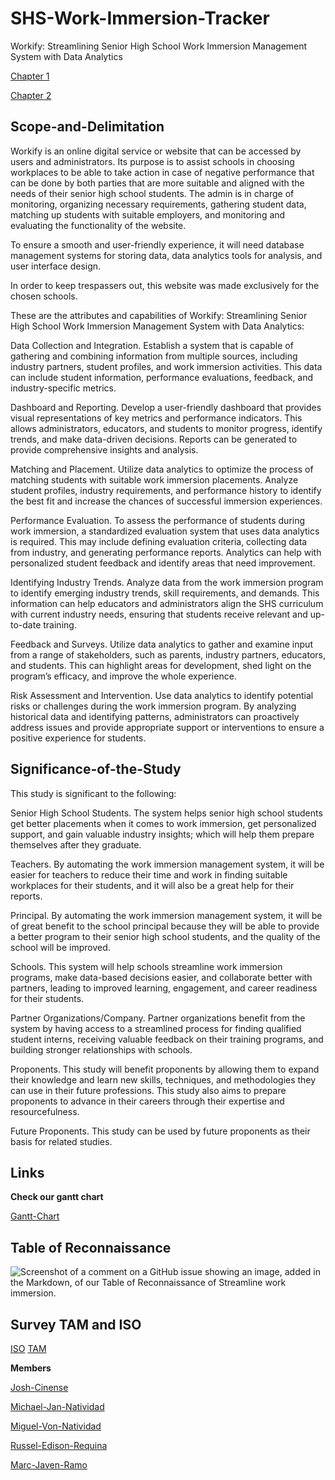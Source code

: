 # SHS-Work-Immersion-Tracker

Workify: Streamlining Senior High School Work Immersion Management System with Data Analytics 

[Chapter 1](https://docs.google.com/document/d/1ds18zd0S5pRqeJD4lZTbxwofpLuF3dFa/edit?usp=sharing&ouid=102815085116670023505&rtpof=true&sd=true)

[Chapter 2](https://docs.google.com/document/d/1BJcrj7xc7wn6Y1C4omMctd_BZmMUBFgs/edit?usp=sharing&ouid=102815085116670023505&rtpof=true&sd=true)

## Scope-and-Delimitation

Workify is an online digital service or website that can be accessed by users and administrators. Its purpose is to assist schools in choosing workplaces to be able to take action in case of negative performance that can be done by both parties that are more suitable and aligned with the needs of their senior high school students. The admin is in charge of monitoring, organizing necessary requirements, gathering student data, matching up students with suitable employers, and monitoring and evaluating the functionality of the website.

To ensure a smooth and user-friendly experience, it will need database management systems for storing data, data analytics tools for analysis, and user interface design.

In order to keep trespassers out, this website was made exclusively for the chosen schools.

These are the attributes and capabilities of Workify: Streamlining Senior High School Work Immersion Management System with Data Analytics:

Data Collection and Integration. Establish a system that is capable of gathering and combining information from multiple sources, including industry partners, student profiles, and work immersion activities. This data can include student information, performance evaluations, feedback, and industry-specific metrics.

Dashboard and Reporting. Develop a user-friendly dashboard that provides visual representations of key metrics and performance indicators. This allows administrators, educators, and students to monitor progress, identify trends, and make data-driven decisions. Reports can be generated to provide comprehensive insights and analysis.

Matching and Placement. Utilize data analytics to optimize the process of matching students with suitable work immersion placements. Analyze student profiles, industry requirements, and performance history to identify the best fit and increase the chances of successful immersion experiences.

Performance Evaluation. To assess the performance of students during work immersion, a standardized evaluation system that uses data analytics is required. This may include defining evaluation criteria, collecting data from industry, and generating performance reports. Analytics can help with personalized student feedback and identify areas that need improvement.

Identifying Industry Trends. Analyze data from the work immersion program to identify emerging industry trends, skill requirements, and demands. This information can help educators and administrators align the SHS curriculum with current industry needs, ensuring that students receive relevant and up-to-date training.

Feedback and Surveys. Utilize data analytics to gather and examine input from a range of stakeholders, such as parents, industry partners, educators, and students. This can highlight areas for development, shed light on the program’s efficacy, and improve the whole experience.

Risk Assessment and Intervention. Use data analytics to identify potential risks or challenges during the work immersion program. By analyzing historical data and identifying patterns, administrators can proactively address issues and provide appropriate support or interventions to ensure a positive experience for students. 

## Significance-of-the-Study

This study is significant to the following:

Senior High School Students. The system helps senior high school students get better placements when it comes to work immersion, get personalized support, and gain valuable industry insights; which will help them prepare themselves after they graduate.

Teachers. By automating the work immersion management system, it will be easier for teachers to reduce their time and work in finding suitable workplaces for their students, and it will also be a great help for their reports.

Principal. By automating the work immersion management system, it will be of great benefit to the school principal because they will be able to provide a better program to their senior high school students, and the quality of the school will be improved.

Schools. This system will help schools streamline work immersion programs, make data-based decisions easier, and collaborate better with partners, leading to improved learning, engagement, and career readiness for their students.

Partner Organizations/Company. Partner organizations benefit from the system by having access to a streamlined process for finding qualified student interns, receiving valuable feedback on their training programs, and building stronger relationships with schools.

Proponents. This study will benefit proponents by allowing them to expand their knowledge and learn new skills, techniques, and methodologies they can use in their future professions. This study also aims to prepare proponents to advance in their careers through their expertise and resourcefulness.

Future Proponents. This study can be used by future proponents as their basis for related studies. 
 
## Links 

**Check our gantt chart**

[Gantt-Chart](https://docs.google.com/spreadsheets/d/1Hu5U-JDPpollFbVskDscJW9olF1mlN1x5WJMbuotb08/edit?usp=sharing)

## Table of Reconnaissance
![Screenshot of a comment on a GitHub issue showing an image, added in the Markdown, of our Table of Reconnaissance of Streamline work immersion.](https://i.postimg.cc/rwBbpGd9/tor.jpg)

## Survey TAM and ISO

[ISO](https://forms.gle/HhmM7TwwMo5TEU377)
[TAM](https://forms.gle/mmJn6JFaf3SfBRCy7)


**Members**

[Josh-Cinense](https://www.facebook.com/profile.php?id=100084192554900&mibextid=ZbWKwL)

[Michael-Jan-Natividad](https://www.facebook.com/profile.php?id=100087115116329&mibextid=ZbWKwL)

[Miguel-Von-Natividad](https://www.facebook.com/profile.php?id=100088560870026&mibextid=ZbWKwL)

[Russel-Edison-Requina](https://www.facebook.com/russeledison.cortez?mibextid=ZbWKwL)

[Marc-Javen-Ramo](https://www.facebook.com/profile.php?id=100084776268405&mibextid=ZbWKwL)






